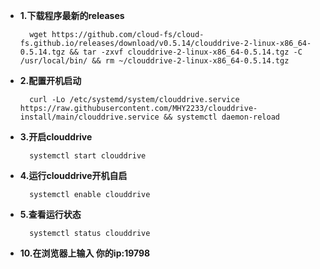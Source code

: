 - **1.下载程序最新的releases**

        wget https://github.com/cloud-fs/cloud-fs.github.io/releases/download/v0.5.14/clouddrive-2-linux-x86_64-0.5.14.tgz && tar -zxvf clouddrive-2-linux-x86_64-0.5.14.tgz -C /usr/local/bin/ && rm ~/clouddrive-2-linux-x86_64-0.5.14.tgz

- **2.配置开机启动**
    
        curl -Lo /etc/systemd/system/clouddrive.service https://raw.githubusercontent.com/MHY2233/clouddrive-install/main/clouddrive.service && systemctl daemon-reload

- **3.开启clouddrive**

        systemctl start clouddrive

- **4.运行clouddrive开机自启**

        systemctl enable clouddrive

- **5.查看运行状态**

        systemctl status clouddrive

- **10.在浏览器上输入 你的ip:19798**
